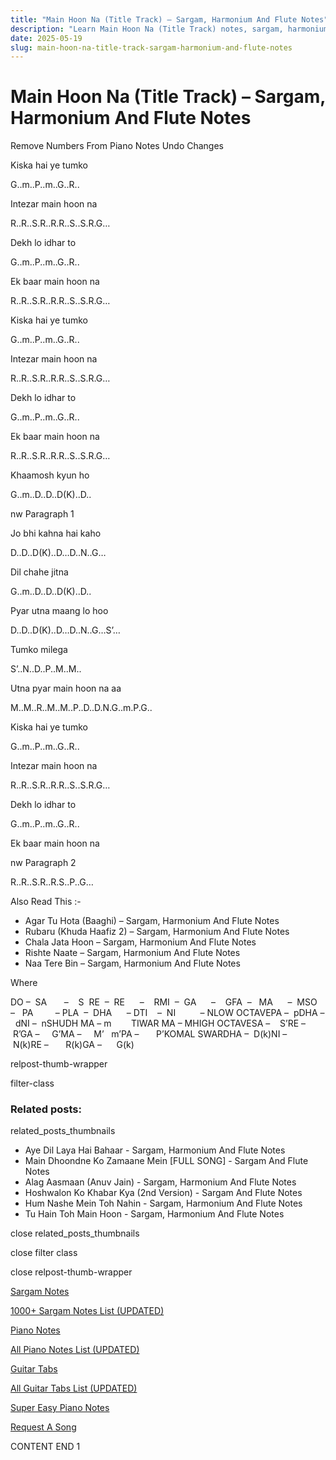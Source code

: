 ```yaml
---
title: "Main Hoon Na (Title Track) – Sargam, Harmonium And Flute Notes"
description: "Learn Main Hoon Na (Title Track) notes, sargam, harmonium notations and flute notes. Easy step-by-step tutorial for beginners."
date: 2025-05-19
slug: main-hoon-na-title-track-sargam-harmonium-and-flute-notes
---
```


# Main Hoon Na (Title Track) – Sargam, Harmonium And Flute Notes

Remove Numbers From Piano Notes
Undo Changes

Kiska hai ye tumko

G..m..P..m..G..R..

Intezar main hoon na

R..R..S.R..R.R..S..S.R.G…

Dekh lo idhar to

G..m..P..m..G..R..

Ek baar main hoon na

R..R..S.R..R.R..S..S.R.G…

Kiska hai ye tumko

G..m..P..m..G..R..

Intezar main hoon na

R..R..S.R..R.R..S..S.R.G…

Dekh lo idhar to

G..m..P..m..G..R..

Ek baar main hoon na

R..R..S.R..R.R..S..S.R.G…

Khaamosh kyun ho

G..m..D..D..D(K)..D..

nw Paragraph 1

Jo bhi kahna hai kaho

D..D..D(K)..D…D..N..G…

Dil chahe jitna

G..m..D..D..D(K)..D..

Pyar utna maang lo hoo

D..D..D(K)..D…D..N..G…S’…

Tumko milega

S’..N..D..P..M..M..

Utna pyar main hoon na aa

M..M..R..M..M..P..D..D.N.G..m.P.G..

Kiska hai ye tumko

G..m..P..m..G..R..

Intezar main hoon na

R..R..S.R..R.R..S..S.R.G…

Dekh lo idhar to

G..m..P..m..G..R..

Ek baar main hoon na

nw Paragraph 2

R..R..S.R..R.S..P..G…

Also Read This :-

* Agar Tu Hota (Baaghi) – Sargam, Harmonium And Flute Notes
* Rubaru (Khuda Haafiz 2) – Sargam, Harmonium And Flute Notes
* Chala Jata Hoon – Sargam, Harmonium And Flute Notes
* Rishte Naate – Sargam, Harmonium And Flute Notes
* Naa Tere Bin – Sargam, Harmonium And Flute Notes

Where

DO –  SA       –    S  RE  –  RE      –    RMI  –  GA      –    GFA  –   MA      –  MSO  –   PA         – PLA  –  DHA      – DTI    –  NI          – NLOW OCTAVEPA –  pDHA –  dNI –  nSHUDH MA – m        TIWAR MA – MHIGH OCTAVESA –    S’RE –     R’GA –     G’MA –     M’   m’PA –       P’KOMAL SWARDHA –  D(k)NI –       N(k)RE –       R(k)GA –      G(k)

relpost-thumb-wrapper

filter-class

### Related posts:

related_posts_thumbnails

* Aye Dil Laya Hai Bahaar - Sargam, Harmonium And Flute Notes
* Main Dhoondne Ko Zamaane Mein [FULL SONG] - Sargam And Flute Notes
* Alag Aasmaan (Anuv Jain) - Sargam, Harmonium And Flute Notes
* Hoshwalon Ko Khabar Kya (2nd Version) - Sargam And Flute Notes
* Hum Nashe Mein Toh Nahin - Sargam, Harmonium And Flute Notes
* Tu Hain Toh Main Hoon - Sargam, Harmonium And Flute Notes

close related_posts_thumbnails

close filter class

close relpost-thumb-wrapper

[Sargam Notes](https://www.notationsworld.com/sargam-notes.html)

[1000+ Sargam Notes List (UPDATED)](https://www.notationsworld.com/all-songs-list-sargam-notes.html)

[Piano Notes](https://www.notationsworld.com/piano-notes.html)

[All Piano Notes List (UPDATED)](https://www.notationsworld.com/all-songs-list-piano-notes.html)

[Guitar Tabs](https://www.notationsworld.com/guitar-tabs.html)

[All Guitar Tabs List (UPDATED)](https://www.notationsworld.com/all-songs-list-guitar-tabs.html)

[Super Easy Piano Notes](https://studywall.in/)

[Request A Song](https://www.notationsworld.com/request-a-song.html)

CONTENT END 1

